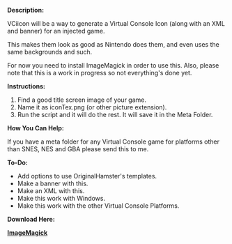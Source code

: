 <b>Description:</b>

<p>
VCiicon will be a way to generate a Virtual Console Icon (along with an XML and banner) for an injected game.

This makes them look as good as Nintendo does them, and even uses the same backgrounds and such.

For now you need to install ImageMagick in order to use this. Also, please note that this is a work in progress so not everything's done yet.
</p>

<b>Instructions:</b>

<ol>
 <li>Find a good title screen image of your game.</li>
 <li>Name it as iconTex.png (or other picture extension).</li>
 <li>Run the script and it will do the rest. It will save it in the Meta Folder.</li>
</ol>

<b>How You Can Help:</b>

<p>
If you have a meta folder for any Virtual Console game for platforms other than SNES, NES and GBA please send this to me.
</p>

<b>To-Do:</b>

<ul>
 <li>Add options to use OriginalHamster's templates.</li>
 <li>Make a banner with this.</li>
 <li>Make an XML with this.</li>
 <li>Make this work with Windows.</li>
 <li>Make this work with the other Virtual Console Platforms.</li>
</ul>

<b>Download Here:</b>

<b><a href="http://www.imagemagick.org/script/binary-releases.php">ImageMagick</a></b>